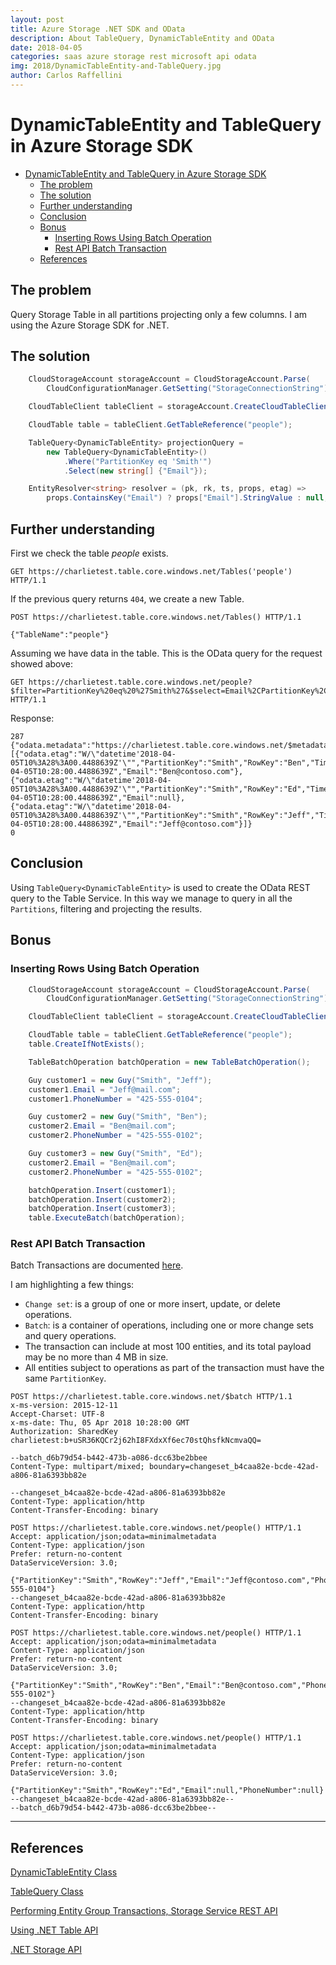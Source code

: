 ```yaml
---
layout: post
title: Azure Storage .NET SDK and OData
description: About TableQuery, DynamicTableEntity and OData
date: 2018-04-05
categories: saas azure storage rest microsoft api odata
img: 2018/DynamicTableEntity-and-TableQuery.jpg
author: Carlos Raffellini
---
```


# DynamicTableEntity and TableQuery in Azure Storage SDK

- [DynamicTableEntity and TableQuery in Azure Storage SDK](#dynamictableentity-and-tablequery-in-azure-storage-sdk)
    - [The problem](#the-problem)
    - [The solution](#the-solution)
    - [Further understanding](#further-understanding)
    - [Conclusion](#conclusion)
    - [Bonus](#bonus)
        - [Inserting Rows Using Batch Operation](#inserting-rows-using-batch-operation)
        - [Rest API Batch Transaction](#rest-api-batch-transaction)
    - [References](#references)

## The problem

Query Storage Table in all partitions projecting only a few columns. I am using the Azure Storage SDK for .NET.

## The solution

```csharp
    CloudStorageAccount storageAccount = CloudStorageAccount.Parse(
        CloudConfigurationManager.GetSetting("StorageConnectionString"));

    CloudTableClient tableClient = storageAccount.CreateCloudTableClient();

    CloudTable table = tableClient.GetTableReference("people");

    TableQuery<DynamicTableEntity> projectionQuery =
        new TableQuery<DynamicTableEntity>()
            .Where("PartitionKey eq 'Smith'")
            .Select(new string[] {"Email"});

    EntityResolver<string> resolver = (pk, rk, ts, props, etag) =>
        props.ContainsKey("Email") ? props["Email"].StringValue : null;
```

## Further understanding

First we check the table *people* exists.

```http
GET https://charlietest.table.core.windows.net/Tables('people') HTTP/1.1
```

If the previous query returns `404`, we create a new Table.

```http
POST https://charlietest.table.core.windows.net/Tables() HTTP/1.1

{"TableName":"people"}
```

Assuming we have data in the table. This is the OData query for the request showed above:

```http
GET https://charlietest.table.core.windows.net/people?$filter=PartitionKey%20eq%20%27Smith%27&$select=Email%2CPartitionKey%2CRowKey%2CTimestamp HTTP/1.1
```

Response:

```
287
{"odata.metadata":"https://charlietest.table.core.windows.net/$metadata#people&$select=Email,PartitionKey,RowKey,Timestamp","value":[{"odata.etag":"W/\"datetime'2018-04-05T10%3A28%3A00.4488639Z'\"","PartitionKey":"Smith","RowKey":"Ben","Timestamp":"2018-04-05T10:28:00.4488639Z","Email":"Ben@contoso.com"},{"odata.etag":"W/\"datetime'2018-04-05T10%3A28%3A00.4488639Z'\"","PartitionKey":"Smith","RowKey":"Ed","Timestamp":"2018-04-05T10:28:00.4488639Z","Email":null},{"odata.etag":"W/\"datetime'2018-04-05T10%3A28%3A00.4488639Z'\"","PartitionKey":"Smith","RowKey":"Jeff","Timestamp":"2018-04-05T10:28:00.4488639Z","Email":"Jeff@contoso.com"}]}
0
```

## Conclusion

Using `TableQuery<DynamicTableEntity>` is used to create the OData REST query to the Table Service. In this way we manage to query in all the `Partitions`, filtering and projecting the results.

## Bonus

### Inserting Rows Using Batch Operation

```csharp
    CloudStorageAccount storageAccount = CloudStorageAccount.Parse(
        CloudConfigurationManager.GetSetting("StorageConnectionString"));

    CloudTableClient tableClient = storageAccount.CreateCloudTableClient();

    CloudTable table = tableClient.GetTableReference("people");
    table.CreateIfNotExists();

    TableBatchOperation batchOperation = new TableBatchOperation();

    Guy customer1 = new Guy("Smith", "Jeff");
    customer1.Email = "Jeff@mail.com";
    customer1.PhoneNumber = "425-555-0104";

    Guy customer2 = new Guy("Smith", "Ben");
    customer2.Email = "Ben@mail.com";
    customer2.PhoneNumber = "425-555-0102";

    Guy customer3 = new Guy("Smith", "Ed");
    customer2.Email = "Ben@mail.com";
    customer2.PhoneNumber = "425-555-0102";

    batchOperation.Insert(customer1);
    batchOperation.Insert(customer2);
    batchOperation.Insert(customer3);
    table.ExecuteBatch(batchOperation);
```

### Rest API Batch Transaction

Batch Transactions are documented [here](https://docs.microsoft.com/en-us/rest/api/storageservices/performing-entity-group-transactions).

I am highlighting a few things:

- `Change set`: is a group of one or more insert, update, or delete operations.
- `Batch`: is a container of operations, including one or more change sets and query operations.
- The transaction can include at most 100 entities, and its total payload may be no more than 4 MB in size.
- All entities subject to operations as part of the transaction must have the same `PartitionKey`.

```http
POST https://charlietest.table.core.windows.net/$batch HTTP/1.1
x-ms-version: 2015-12-11
Accept-Charset: UTF-8
x-ms-date: Thu, 05 Apr 2018 10:28:00 GMT
Authorization: SharedKey charlietest:b+uSR36KQCr2j62hI8FXdxXf6ec70stQhsfkNcmvaQQ=

--batch_d6b79d54-b442-473b-a086-dcc63be2bbee
Content-Type: multipart/mixed; boundary=changeset_b4caa82e-bcde-42ad-a806-81a6393bb82e

--changeset_b4caa82e-bcde-42ad-a806-81a6393bb82e
Content-Type: application/http
Content-Transfer-Encoding: binary

POST https://charlietest.table.core.windows.net/people() HTTP/1.1
Accept: application/json;odata=minimalmetadata
Content-Type: application/json
Prefer: return-no-content
DataServiceVersion: 3.0;

{"PartitionKey":"Smith","RowKey":"Jeff","Email":"Jeff@contoso.com","PhoneNumber":"425-555-0104"}
--changeset_b4caa82e-bcde-42ad-a806-81a6393bb82e
Content-Type: application/http
Content-Transfer-Encoding: binary

POST https://charlietest.table.core.windows.net/people() HTTP/1.1
Accept: application/json;odata=minimalmetadata
Content-Type: application/json
Prefer: return-no-content
DataServiceVersion: 3.0;

{"PartitionKey":"Smith","RowKey":"Ben","Email":"Ben@contoso.com","PhoneNumber":"425-555-0102"}
--changeset_b4caa82e-bcde-42ad-a806-81a6393bb82e
Content-Type: application/http
Content-Transfer-Encoding: binary

POST https://charlietest.table.core.windows.net/people() HTTP/1.1
Accept: application/json;odata=minimalmetadata
Content-Type: application/json
Prefer: return-no-content
DataServiceVersion: 3.0;

{"PartitionKey":"Smith","RowKey":"Ed","Email":null,"PhoneNumber":null}
--changeset_b4caa82e-bcde-42ad-a806-81a6393bb82e--
--batch_d6b79d54-b442-473b-a086-dcc63be2bbee--

```

---

## References

[DynamicTableEntity Class](https://docs.microsoft.com/en-us/dotnet/api/microsoft.windowsazure.storage.table.dynamictableentity?view=azure-dotnet)

[TableQuery<TElement> Class](https://docs.microsoft.com/en-us/dotnet/api/microsoft.windowsazure.storage.table.tablequery-1?view=azure-dotnet)

[Performing Entity Group Transactions, Storage Service REST API](https://docs.microsoft.com/en-us/rest/api/storageservices/performing-entity-group-transactions)

[Using .NET Table API](https://docs.microsoft.com/en-us/azure/cosmos-db/table-storage-how-to-use-dotnet)

[.NET Storage API](https://docs.microsoft.com/en-us/dotnet/api/overview/azure/storage?view=azure-dotnet)
